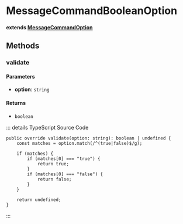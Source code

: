# MessageCommandBooleanOption

<Badge type="tip" text="class" vertical="middle" />

#### extends [MessageCommandOption](./MessageCommandOption.md)

## Methods

### **validate** <Badge type="tip" text="override" vertical="middle" />

#### Parameters

-   **option**: `string`

#### Returns

-   `boolean`

::: details TypeScript Source Code

```ts:no-line-numbers
public override validate(option: string): boolean | undefined {
    const matches = option.match(/^(true|false)$/g);

    if (matches) {
        if (matches[0] === "true") {
            return true;
        }
        if (matches[0] === "false") {
            return false;
        }
    }

    return undefined;
}
```

:::
